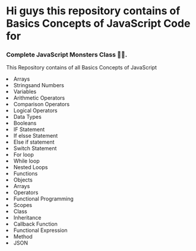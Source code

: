<h1>Hi guys this repository contains of Basics Concepts of JavaScript Code for </h1>

<h3>Complete JavaScript Monsters Class 🤘🥂.</h3>

This Repository contains of all Basics Concepts of JavaScript 
<div>
<li> Arrays </li>
  <li> Stringsand Numbers  </li>
  <li> Variables </li>
  <li> Arithmetic Operators</li>
  <li> Comparison Operators </li>
  <li> Logical Operators </li>
  <li> Data Types </li>
  <li> Booleans </li>
  <li> IF Statement </li>
  <li> If elsse Statement </li>
  <li> Else if statement </li>
  <li> Switch Statement </li>
  <li> For loop </li>
  <li> While loop </li>
  <li> Nested Loops</li>
  <li> Functions  </li>
  <li> Objects </li>
  <li> Arrays</li>
  <li> Operators </li>
  <li> Functional Programming </li>
  <li> Scopes</li>
<li> Class </li>
  <li> Inheritance </li>
  <li> Callback Function </li>
  <li> Functional Expression</li>
  <li> Method</li>

  <li> JSON </li>

  
  
</div>
